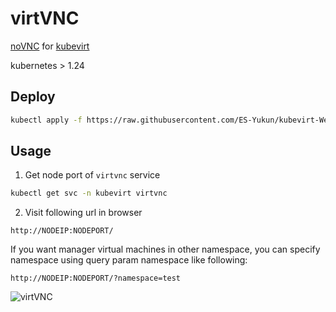 # virtVNC

[noVNC](https://github.com/novnc/noVNC) for [kubevirt](https://github.com/kubevirt/kubevirt)

kubernetes > 1.24

## Deploy

```bash
kubectl apply -f https://raw.githubusercontent.com/ES-Yukun/kubevirt-WebVNC/main/webvnc.yaml
```

## Usage

1. Get node port of ```virtvnc``` service
```bash
kubectl get svc -n kubevirt virtvnc
```
2. Visit following url in browser
```
http://NODEIP:NODEPORT/
```

If you want manager virtual machines in other namespace, you can specify namespace using query param namespace like following:
```
http://NODEIP:NODEPORT/?namespace=test
```
![virtVNC](https://github.com/wavezhang/virtVNC/blob/master/virtvnc.gif?raw=true)
